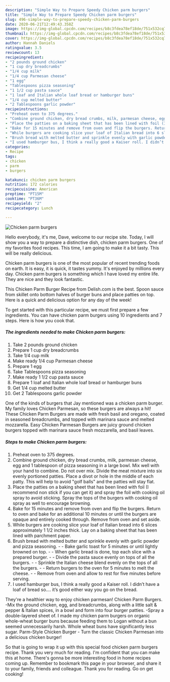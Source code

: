 ```yaml
---
description: "Simple Way to Prepare Speedy Chicken parm burgers"
title: "Simple Way to Prepare Speedy Chicken parm burgers"
slug: 496-simple-way-to-prepare-speedy-chicken-parm-burgers
date: 2020-06-21T12:49:43.358Z
image: https://img-global.cpcdn.com/recipes/b8c3fdea78ef18de/751x532cq70/chicken-parm-burgers-recipe-main-photo.jpg
thumbnail: https://img-global.cpcdn.com/recipes/b8c3fdea78ef18de/751x532cq70/chicken-parm-burgers-recipe-main-photo.jpg
cover: https://img-global.cpcdn.com/recipes/b8c3fdea78ef18de/751x532cq70/chicken-parm-burgers-recipe-main-photo.jpg
author: Hannah Daniels
ratingvalue: 3.5
reviewcount: 13
recipeingredient:
- "2 pounds ground chicken"
- "1 cup dry breadcrumbs"
- "1/4 cup milk"
- "1/4 cup Parmesan cheese"
- "1 egg"
- "Tablespoons pizza seasoning"
- "1 1/2 cup pasta sauce"
- "1 loaf and Italian whole loaf bread or hamburger buns"
- "1/4 cup melted butter"
- "2 Tablespoons garlic powder"
recipeinstructions:
- "Preheat oven to 375 degrees."
- "Combine ground chicken, dry bread crumbs, milk, parmesan cheese, egg and 1 tablespoon of pizza seasoning in a large bowl. Mix well with your hand to combine. Do not over mix. Divide the meat mixture into six evenly portioned patties. Place a divot or hole in the middle of each patty. This will help to avoid &#34;golf balls&#34; and the patties will stay flat."
- "Place the patties on a baking sheet that has been lined with foil (I recommend non stick if you can get it) and spray the foil with cooking oil spray to avoid sticking. Spray the tops of the burgers with cooking oil spray as well to encourage browning."
- "Bake for 15 minutes and remove from oven and flip the burgers. Return to oven and bake for an additional 10 minutes or until the burgers are opaque and entirely cooked through. Remove from oven and set aside."
- "While burgers are cooking slice your loaf of Italian bread into 6 slices approximately 1 1/2 inches thick. Lay on a baking sheet that has been lined with parchment paper."
- "Brush bread with melted butter and sprinkle evenly with garlic powder and pizza seasoning.  Bake garlic toast for 5 minutes or until lightly browned on top.  When garlic bread is done, top each slice with a prepared burger.  Divide the pasta sauce evenly on tops of all the burgers.  Sprinkle the Italian cheese blend evenly on the tops of all the burgers.  Return burgers to the oven for 5 minutes to melt the cheese.  Remove from oven and allow to rest for five minutes before serving."
- "I used hamburger bus, I think a really good a Kaiser roll. I didn’t have a loaf of bread so.... it’s good either way you go on the bread."
categories:
- Recipe
tags:
- chicken
- parm
- burgers

katakunci: chicken parm burgers 
nutrition: 172 calories
recipecuisine: American
preptime: "PT15M"
cooktime: "PT36M"
recipeyield: "2"
recipecategory: Lunch

---
```



![Chicken parm burgers](https://img-global.cpcdn.com/recipes/b8c3fdea78ef18de/751x532cq70/chicken-parm-burgers-recipe-main-photo.jpg)

Hello everybody, it's me, Dave, welcome to our recipe site. Today, I will show you a way to prepare a distinctive dish, chicken parm burgers. One of my favorites food recipes. This time, I am going to make it a bit tasty. This will be really delicious.

Chicken parm burgers is one of the most popular of recent trending foods on earth. It is easy, it is quick, it tastes yummy. It's enjoyed by millions every day. Chicken parm burgers is something which I have loved my entire life. They are nice and they look fantastic.

This Chicken Parm Burger Recipe from Delish.com is the best. Spoon sauce from skillet onto bottom halves of burger buns and place patties on top. Here is a quick and delicious option for any day of the week!


To get started with this particular recipe, we must first prepare a few ingredients. You can have chicken parm burgers using 10 ingredients and 7 steps. Here is how you cook that.

<!--inarticleads1-->

##### The ingredients needed to make Chicken parm burgers:

1. Take 2 pounds ground chicken
1. Prepare 1 cup dry breadcrumbs
1. Take 1/4 cup milk
1. Make ready 1/4 cup Parmesan cheese
1. Prepare 1 egg
1. Take Tablespoons pizza seasoning
1. Make ready 1 1/2 cup pasta sauce
1. Prepare 1 loaf and Italian whole loaf bread or hamburger buns
1. Get 1/4 cup melted butter
1. Get 2 Tablespoons garlic powder


One of the kinds of burgers that Jay mentioned was a chicken parm burger. My family loves Chicken Parmesan, so these burgers are always a hit! These Chicken Parm Burgers are made with fresh basil and oregano, coated in seasoned breadcrumbs, and topped with marinara sauce and melted mozzarella. Easy Chicken Parmesan Burgers are juicy ground chicken burgers topped with marinara sauce fresh mozzarella, and basil leaves. 

<!--inarticleads2-->

##### Steps to make Chicken parm burgers:

1. Preheat oven to 375 degrees.
1. Combine ground chicken, dry bread crumbs, milk, parmesan cheese, egg and 1 tablespoon of pizza seasoning in a large bowl. Mix well with your hand to combine. Do not over mix. Divide the meat mixture into six evenly portioned patties. Place a divot or hole in the middle of each patty. This will help to avoid &#34;golf balls&#34; and the patties will stay flat.
1. Place the patties on a baking sheet that has been lined with foil (I recommend non stick if you can get it) and spray the foil with cooking oil spray to avoid sticking. Spray the tops of the burgers with cooking oil spray as well to encourage browning.
1. Bake for 15 minutes and remove from oven and flip the burgers. Return to oven and bake for an additional 10 minutes or until the burgers are opaque and entirely cooked through. Remove from oven and set aside.
1. While burgers are cooking slice your loaf of Italian bread into 6 slices approximately 1 1/2 inches thick. Lay on a baking sheet that has been lined with parchment paper.
1. Brush bread with melted butter and sprinkle evenly with garlic powder and pizza seasoning. -  - Bake garlic toast for 5 minutes or until lightly browned on top. -  - When garlic bread is done, top each slice with a prepared burger. -  - Divide the pasta sauce evenly on tops of all the burgers. -  - Sprinkle the Italian cheese blend evenly on the tops of all the burgers. -  - Return burgers to the oven for 5 minutes to melt the cheese. -  - Remove from oven and allow to rest for five minutes before serving.
1. I used hamburger bus, I think a really good a Kaiser roll. I didn’t have a loaf of bread so.... it’s good either way you go on the bread.


They&#39;re a healthier way to enjoy chicken parmesan! Chicken Parm Burgers. -Mix the ground chicken, egg, and breadcrumbs, along with a little salt &amp; pepper &amp; Italian spices, in a bowl and form into four burger patties. -Spray a double-layered sheet of. I made my chicken parm burgers on organic whole-wheat burger buns because feeding them to Logan without a bun seemed unnecessarily harsh. Whole wheat buns have significantly less sugar. Parm-Style Chicken Burger - Turn the classic Chicken Parmesan into a delicious chicken burger! 

So that is going to wrap it up with this special food chicken parm burgers recipe. Thank you very much for reading. I'm confident that you can make this at home. There's gonna be more interesting food in home recipes coming up. Remember to bookmark this page in your browser, and share it to your family, friends and colleague. Thank you for reading. Go on get cooking!
